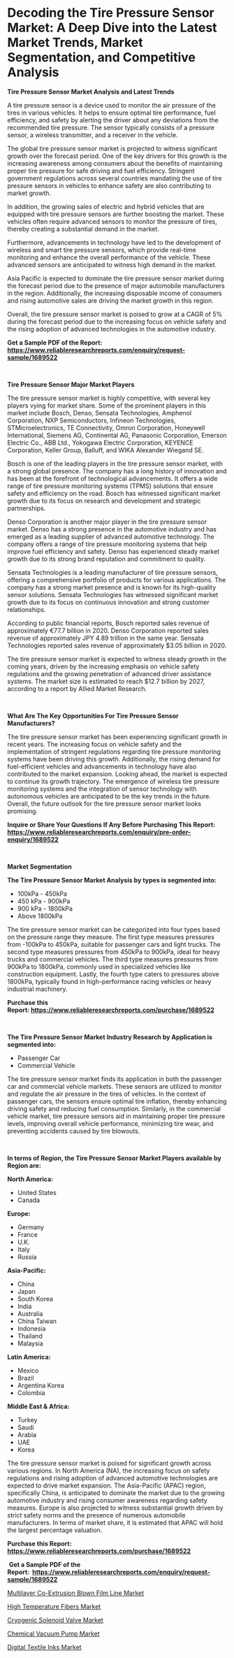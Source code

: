 <p><h1>Decoding the Tire Pressure Sensor Market: A Deep Dive into the Latest Market Trends, Market Segmentation, and Competitive Analysis</h1></p><p><strong>Tire Pressure Sensor Market Analysis and Latest Trends</strong></p>
<p><p>A tire pressure sensor is a device used to monitor the air pressure of the tires in various vehicles. It helps to ensure optimal tire performance, fuel efficiency, and safety by alerting the driver about any deviations from the recommended tire pressure. The sensor typically consists of a pressure sensor, a wireless transmitter, and a receiver in the vehicle.</p><p>The global tire pressure sensor market is projected to witness significant growth over the forecast period. One of the key drivers for this growth is the increasing awareness among consumers about the benefits of maintaining proper tire pressure for safe driving and fuel efficiency. Stringent government regulations across several countries mandating the use of tire pressure sensors in vehicles to enhance safety are also contributing to market growth.</p><p>In addition, the growing sales of electric and hybrid vehicles that are equipped with tire pressure sensors are further boosting the market. These vehicles often require advanced sensors to monitor the pressure of tires, thereby creating a substantial demand in the market.</p><p>Furthermore, advancements in technology have led to the development of wireless and smart tire pressure sensors, which provide real-time monitoring and enhance the overall performance of the vehicle. These advanced sensors are anticipated to witness high demand in the market.</p><p>Asia Pacific is expected to dominate the tire pressure sensor market during the forecast period due to the presence of major automobile manufacturers in the region. Additionally, the increasing disposable income of consumers and rising automotive sales are driving the market growth in this region.</p><p>Overall, the tire pressure sensor market is poised to grow at a CAGR of 5% during the forecast period due to the increasing focus on vehicle safety and the rising adoption of advanced technologies in the automotive industry.</p></p>
<p><strong>Get a Sample PDF of the Report:&nbsp; <a href="https://www.reliableresearchreports.com/enquiry/request-sample/1689522">https://www.reliableresearchreports.com/enquiry/request-sample/1689522</a></strong></p>
<p>&nbsp;</p>
<p><strong>Tire Pressure Sensor Major Market Players</strong></p>
<p><p>The tire pressure sensor market is highly competitive, with several key players vying for market share. Some of the prominent players in this market include Bosch, Denso, Sensata Technologies, Amphenol Corporation, NXP Semiconductors, Infineon Technologies, STMicroelectronics, TE Connectivity, Omron Corporation, Honeywell International, Siemens AG, Continental AG, Panasonic Corporation, Emerson Electric Co., ABB Ltd., Yokogawa Electric Corporation, KEYENCE Corporation, Keller Group, Balluff, and WIKA Alexander Wiegand SE.</p><p>Bosch is one of the leading players in the tire pressure sensor market, with a strong global presence. The company has a long history of innovation and has been at the forefront of technological advancements. It offers a wide range of tire pressure monitoring systems (TPMS) solutions that ensure safety and efficiency on the road. Bosch has witnessed significant market growth due to its focus on research and development and strategic partnerships.</p><p>Denso Corporation is another major player in the tire pressure sensor market. Denso has a strong presence in the automotive industry and has emerged as a leading supplier of advanced automotive technology. The company offers a range of tire pressure monitoring systems that help improve fuel efficiency and safety. Denso has experienced steady market growth due to its strong brand reputation and commitment to quality.</p><p>Sensata Technologies is a leading manufacturer of tire pressure sensors, offering a comprehensive portfolio of products for various applications. The company has a strong market presence and is known for its high-quality sensor solutions. Sensata Technologies has witnessed significant market growth due to its focus on continuous innovation and strong customer relationships.</p><p>According to public financial reports, Bosch reported sales revenue of approximately €77.7 billion in 2020. Denso Corporation reported sales revenue of approximately JPY 4.89 trillion in the same year. Sensata Technologies reported sales revenue of approximately $3.05 billion in 2020.</p><p>The tire pressure sensor market is expected to witness steady growth in the coming years, driven by the increasing emphasis on vehicle safety regulations and the growing penetration of advanced driver assistance systems. The market size is estimated to reach $12.7 billion by 2027, according to a report by Allied Market Research.</p></p>
<p>&nbsp;</p>
<p><strong>What Are The Key Opportunities For Tire Pressure Sensor Manufacturers?</strong></p>
<p><p>The tire pressure sensor market has been experiencing significant growth in recent years. The increasing focus on vehicle safety and the implementation of stringent regulations regarding tire pressure monitoring systems have been driving this growth. Additionally, the rising demand for fuel-efficient vehicles and advancements in technology have also contributed to the market expansion. Looking ahead, the market is expected to continue its growth trajectory. The emergence of wireless tire pressure monitoring systems and the integration of sensor technology with autonomous vehicles are anticipated to be the key trends in the future. Overall, the future outlook for the tire pressure sensor market looks promising.</p></p>
<p><strong>Inquire or Share Your Questions If Any Before Purchasing This Report: <a href="https://www.reliableresearchreports.com/enquiry/pre-order-enquiry/1689522">https://www.reliableresearchreports.com/enquiry/pre-order-enquiry/1689522</a></strong></p>
<p>&nbsp;</p>
<p><strong>Market Segmentation</strong></p>
<p><strong>The Tire Pressure Sensor Market Analysis by types is segmented into:</strong></p>
<p><ul><li>100kPa - 450kPa</li><li>450 kPa - 900kPa</li><li>900 kPa - 1800kPa</li><li>Above 1800kPa</li></ul></p>
<p><p>The tire pressure sensor market can be categorized into four types based on the pressure range they measure. The first type measures pressures from -100kPa to 450kPa, suitable for passenger cars and light trucks. The second type measures pressures from 450kPa to 900kPa, ideal for heavy trucks and commercial vehicles. The third type measures pressures from 900kPa to 1800kPa, commonly used in specialized vehicles like construction equipment. Lastly, the fourth type caters to pressures above 1800kPa, typically found in high-performance racing vehicles or heavy industrial machinery.</p></p>
<p><strong>Purchase this Report:&nbsp;<a href="https://www.reliableresearchreports.com/purchase/1689522">https://www.reliableresearchreports.com/purchase/1689522</a></strong></p>
<p>&nbsp;</p>
<p><strong>The Tire Pressure Sensor Market Industry Research by Application is segmented into:</strong></p>
<p><ul><li>Passenger Car</li><li>Commercial Vehicle</li></ul></p>
<p><p>The tire pressure sensor market finds its application in both the passenger car and commercial vehicle markets. These sensors are utilized to monitor and regulate the air pressure in the tires of vehicles. In the context of passenger cars, the sensors ensure optimal tire inflation, thereby enhancing driving safety and reducing fuel consumption. Similarly, in the commercial vehicle market, tire pressure sensors aid in maintaining proper tire pressure levels, improving overall vehicle performance, minimizing tire wear, and preventing accidents caused by tire blowouts.</p></p>
<p>&nbsp;</p>
<p><strong>In terms of Region, the Tire Pressure Sensor Market Players available by Region are:</strong></p>
<p>
    <p> <strong> North America: </strong>
        <ul>
            <li>United States</li>
            <li>Canada</li>
        </ul>
        </p> 
    <p> <strong> Europe: </strong>
        <ul>
            <li>Germany</li>
            <li>France</li>
            <li>U.K.</li>
            <li>Italy</li>
            <li>Russia</li>
        </ul>
        </p> 
    <p> <strong> Asia-Pacific: </strong>
        <ul>
            <li>China</li>
            <li>Japan</li>
            <li>South Korea</li>
            <li>India</li>
            <li>Australia</li>
            <li>China Taiwan</li>
            <li>Indonesia</li>
            <li>Thailand</li>
            <li>Malaysia</li>
        </ul>
        </p> 
    <p> <strong> Latin America: </strong>
        <ul>
            <li>Mexico</li>
            <li>Brazil</li>
            <li>Argentina Korea</li>
            <li>Colombia</li>
        </ul>
        </p> 
    <p> <strong> Middle East & Africa: </strong>
        <ul>
            <li>Turkey</li>
            <li>Saudi</li>
            <li>Arabia</li>
            <li>UAE</li>
            <li>Korea</li>
        </ul>
    </p>
    </p>
<p><p>The tire pressure sensor market is poised for significant growth across various regions. In North America (NA), the increasing focus on safety regulations and rising adoption of advanced automotive technologies are expected to drive market expansion. The Asia-Pacific (APAC) region, specifically China, is anticipated to dominate the market due to the growing automotive industry and rising consumer awareness regarding safety measures. Europe is also projected to witness substantial growth driven by strict safety norms and the presence of numerous automobile manufacturers. In terms of market share, it is estimated that APAC will hold the largest percentage valuation.</p></p>
<p><strong>Purchase this Report: <a href="https://www.reliableresearchreports.com/purchase/1689522">https://www.reliableresearchreports.com/purchase/1689522</a></strong></p>
<p>&nbsp;<strong>Get a Sample PDF of the Report:&nbsp;&nbsp;<a href="https://www.reliableresearchreports.com/enquiry/request-sample/1689522">https://www.reliableresearchreports.com/enquiry/request-sample/1689522</a></strong></p>
<p><strong></strong></p>
<p><p><a href="https://www.linkedin.com/pulse/multilayer-co-extrusion-blown-film-line-market-size-share/">Multilayer Co-Extrusion Blown Film Line Market</a></p><p><a href="https://github.com/ruslanpoljakovrd177/Market-Research-Report-List-1/blob/main/high-temperature-fibers-market.md">High Temperature Fibers Market</a></p><p><a href="https://www.linkedin.com/pulse/cryogenic-solenoid-valve-market-research-report-unlocks-0ksae/">Cryogenic Solenoid Valve Market</a></p><p><a href="https://medium.com/@kyliebodei/chemical-vacuum-pump-market-outlook-industry-overview-and-forecast-2023-to-2030-ca1af2a08524">Chemical Vacuum Pump Market</a></p><p><a href="https://github.com/grishafomin4852/Market-Research-Report-List-1/blob/main/digital-textile-inks-market.md">Digital Textile Inks Market</a></p></p>